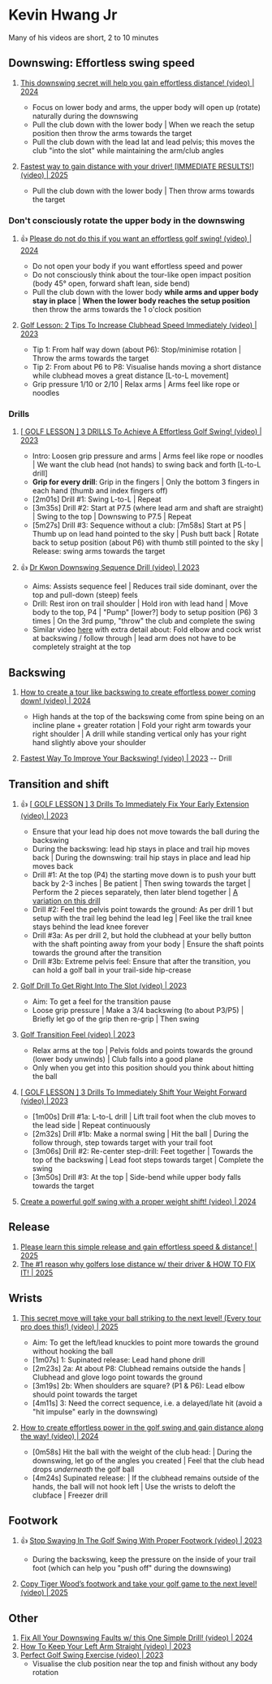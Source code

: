 # Kevin Hwang Jr

Many of his videos are short, 2 to 10 minutes


## Downswing: Effortless swing speed

1. [This downswing secret will help you gain effortless distance! (video) | 2024](https://www.youtube.com/watch?v=CRFPsAkFIF0)
   - Focus on lower body and arms, the upper body will open up (rotate) naturally during the downswing
   - Pull the club down with the lower body | When we reach the setup position then throw the arms towards the target
   - Pull the club down with the lead lat and lead pelvis; this moves the club "into the slot" while maintaining the arm/club angles

1. [Fastest way to gain distance with your driver! [IMMEDIATE RESULTS!] (video) | 2025](https://www.youtube.com/watch?v=4IE7F5a3DYU)
   - Pull the club down with the lower body | Then throw arms towards the target


### Don't consciously rotate the upper body in the downswing

1. :thumbsup: [Please do not do this if you want an effortless golf swing! (video) | 2024](https://www.youtube.com/watch?v=eZ5r4DWs9P4)
   - Do not open your body if you want effortless speed and power
   - Do not consciously think about the tour-like open impact position (body 45° open, forward shaft lean, side bend)
   - Pull the club down with the lower body **while arms and upper body stay in place** |
     **When the lower body reaches the setup position** then throw the arms towards the 1 o'clock position

1. [Golf Lesson: 2 Tips To Increase Clubhead Speed Immediately (video) | 2023](https://www.youtube.com/watch?v=EewEbXAtPPg)
   - Tip 1: From half way down (about P6): Stop/minimise rotation | Throw the arms towards the target
   - Tip 2: From about P6 to P8: Visualise hands moving a short distance while clubhead moves a great distance [L-to-L movement]
   - Grip pressure 1/10 or 2/10 | Relax arms | Arms feel like rope or noodles


### Drills

1. [[ GOLF LESSON ] 3 DRILLS To Achieve A Effortless Golf Swing! (video) | 2023](https://www.youtube.com/watch?v=3_RvU16UtB4)
   - Intro: Loosen grip pressure and arms | Arms feel like rope or noodles |
     We want the club head (not hands) to swing back and forth [L-to-L drill]
   - **Grip for every drill**: Grip in the fingers | Only the bottom 3 fingers in each hand (thumb and index fingers off)
   - [2m01s] Drill #1: Swing L-to-L | Repeat
   - [3m35s] Drill #2: Start at P7.5 (where lead arm and shaft are straight) | Swing to the top | Downswing to P7.5 | Repeat
   - [5m27s] Drill #3: Sequence without a club: [7m58s] Start at P5 | Thumb up on lead hand pointed to the sky |
     Push butt back | Rotate back to setup position (about P6) with thumb still pointed to the sky |
     Release: swing arms towards the target

1. :thumbsup: [Dr Kwon Downswing Sequence Drill (video) | 2023](https://www.youtube.com/watch?v=9Xx0388lpks)
   - Aims: Assists sequence feel | Reduces trail side dominant, over the top and pull-down (steep) feels
   - Drill: Rest iron on trail shoulder | Hold iron with lead hand | Move body to the top, P4 |
     "Pump" [lower?] body to setup position (P6) 3 times | On the 3rd pump, "throw" the club and complete the swing
   - Similar video [here](https://www.youtube.com/watch?v=TzEVDwE24HI) with extra detail about:
     Fold elbow and cock wrist at backswing / follow through |
     lead arm does not have to be completely straight at the top


## Backswing

1. [How to create a tour like backswing to create effortless power coming down! (video) | 2024](https://www.youtube.com/watch?v=wbPmY4yB4hg)
   - High hands at the top of the backswing come from spine being on an incline plane + greater rotation |
     Fold your right arm towards your right shoulder |
     A drill while standing vertical only has your right hand slightly above your shoulder

1. [Fastest Way To Improve Your Backswing! (video) | 2023](https://www.youtube.com/watch?v=AvZkv_ofwLc) -- Drill


## Transition and shift

1. :thumbsup: [[ GOLF LESSON ] 3 Drills To Immediately Fix Your Early Extension (video) | 2023](https://www.youtube.com/watch?v=XXlUGy-nuUQ)
   - Ensure that your lead hip does not move towards the ball during the backswing
   - During the backswing: lead hip stays in place and trail hip moves back | During the downswing: trail hip stays in place and lead hip moves back
   - Drill #1: At the top (P4) the starting move down is to push your butt back by 2-3 inches | Be patient | Then swing towards the target |
     Perform the 2 pieces separately, then later blend together | [A variation on this drill](https://www.youtube.com/watch?v=OgaPfvYNhHg&t=2m35s)
   - Drill #2: Feel the pelvis point towards the ground: As per drill 1 but setup with the trail leg behind the lead leg |
     Feel like the trail knee stays behind the lead knee forever
   - Drill #3a: As per drill 2, but hold the clubhead at your belly button with the shaft pointing away from your body |
     Ensure the shaft points towards the ground after the transition
   - Drill #3b: Extreme pelvis feel: Ensure that after the transition, you can hold a golf ball in your trail-side hip-crease

1. [Golf Drill To Get Right Into The Slot (video) | 2023](https://www.youtube.com/watch?v=-rnpn5p_B5U)
   - Aim: To get a feel for the transition pause
   - Loose grip pressure | Make a 3/4 backswing (to about P3/P5) | Briefly let go of the grip then re-grip | Then swing

1. [Golf Transition Feel (video) | 2023](https://www.youtube.com/watch?v=QCvq5PQ1EKQ)
   - Relax arms at the top | Pelvis folds and points towards the ground (lower body unwinds) | Club falls into a good plane
   - Only when you get into this position should you think about hitting the ball

1. [[ GOLF LESSON ] 3 Drills To Immediately Shift Your Weight Forward (video) | 2023](https://www.youtube.com/watch?v=e6ExlgOny0Y)
   - [1m00s] Drill #1a: L-to-L drill | Lift trail foot when the club moves to the lead side | Repeat continuously
   - [2m32s] Drill #1b: Make a normal swing | Hit the ball | During the follow through, step towards target with your trail foot
   - [3m06s] Drill #2: Re-center step-drill: Feet together | Towards the top of the backswing | Lead foot steps towards target | Complete the swing
   - [3m50s] Drill #3: At the top | Side-bend while upper body falls towards the target

1. [Create a powerful golf swing with a proper weight shift! (video) | 2024](https://www.youtube.com/watch?v=aR-gdDW1l-s)


## Release

1. [Please learn this simple release and gain effortless speed & distance! | 2025](https://www.youtube.com/watch?v=k1cpPJpPBYc)
1. [The #1 reason why golfers lose distance w/ their driver & HOW TO FIX IT! | 2025](https://www.youtube.com/watch?v=ATlMIgaP9PM)

## Wrists

1. [This secret move will take your ball striking to the next level! (Every tour pro does this!) (video) | 2025](https://www.youtube.com/watch?v=Q8jM-6sC_AU)
   - Aim: To get the left/lead knuckles to point more towards the ground without hooking the ball
   - [1m07s] 1: Supinated release: Lead hand phone drill
   - [2m23s] 2a: At about P8: Clubhead remains outside the hands | Clubhead and glove logo point towards the ground
   - [3m19s] 2b: When shoulders are square? (P1 & P6): Lead elbow should point towards the target
   - [4m11s] 3: Need the correct sequence, i.e. a delayed/late hit (avoid a "hit impulse" early in the downswing)

1. [How to create effortless power in the golf swing and gain distance along the way! (video) | 2024](https://www.youtube.com/watch?v=pJ6XV4Nbwkk)
   - [0m58s] Hit the ball with the weight of the club head: | During the downswing, let go of the angles you created
     | Feel that the club head drops *underneath* the golf ball
   - [4m24s] Supinated release: | If the clubhead remains outside of the hands, the ball will not hook left
     | Use the wrists to deloft the clubface | Freezer drill


## Footwork

1. :thumbsup: [Stop Swaying In The Golf Swing With Proper Footwork (video) | 2023](https://www.youtube.com/watch?v=xoHiv86uC6o)
   - During the backswing, keep the pressure on the inside of your trail foot (which can help you "push off" during the downswing)

1. [Copy Tiger Wood’s footwork and take your golf game to the next level! (video) | 2025](https://www.youtube.com/watch?v=rPxF3Fvc-j4)


## Other

1. [Fix All Your Downswing Faults w/ this One Simple Drill! (video) | 2024](https://www.youtube.com/watch?v=W37H8T8TMcU)
1. [How To Keep Your Left Arm Straight (video) | 2023](https://www.youtube.com/watch?v=p6kev3UMTGg)
1. [Perfect Golf Swing Exercise (video) | 2023](https://www.youtube.com/watch?v=4MDxf24pRIg)
   - Visualise the club position near the top and finish without any body rotation

